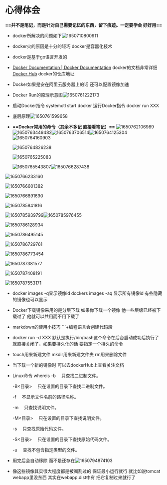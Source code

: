 # 心得体会

**==并不是笔记，而是针对自己需要记忆的东西，留下痕迹。一定要学会 好好用==**



- docker所解决的问题如下![1650710800911](C:\Users\asus\AppData\Roaming\Typora\typora-user-images\1650710800911.png)

- docker火的原因是十分的轻巧    docker是容器化技术

- docker是基于go语言开发的

- [Docker Documentation | Docker Documentation](https://docs.docker.com/)  docker的文档非常详细
  [Docker Hub](https://hub.docker.com/) docker的仓库地址
  
- Docker如果是安在阿里云服务器上的话  还可以配置镜像加速

- Docker Run的原理示意图![1650761222173](C:\Users\asus\AppData\Roaming\Typora\typora-user-images\1650761222173.png)

- 启动Docker指令 systemctl start docker     运行Docker指令 docker run XXX

- 底层原理![1650761599658](C:\Users\asus\AppData\Roaming\Typora\typora-user-images\1650761599658.png)

- **==Docker常用的命令（其余不多记 直接看笔记）==**
  ![1650762106989](C:\Users\asus\AppData\Roaming\Typora\typora-user-images\1650762106989.png)
  ![1650763449482](C:\Users\asus\AppData\Roaming\Typora\typora-user-images\1650763449482.png)![1650763706514](C:\Users\asus\AppData\Roaming\Typora\typora-user-images\1650763706514.png)![1650764125304](C:\Users\asus\AppData\Roaming\Typora\typora-user-images\1650764125304.png)![1650764160903](C:\Users\asus\AppData\Roaming\Typora\typora-user-images\1650764160903.png)

  ![1650764826238](C:\Users\asus\AppData\Roaming\Typora\typora-user-images\1650764826238.png)

  ![1650765225083](C:\Users\asus\AppData\Roaming\Typora\typora-user-images\1650765225083.png)

  ![1650765543807](C:\Users\asus\AppData\Roaming\Typora\typora-user-images\1650765543807.png)![1650766287438](C:\Users\asus\AppData\Roaming\Typora\typora-user-images\1650766287438.png)

![1650766233160](C:\Users\asus\AppData\Roaming\Typora\typora-user-images\1650766233160.png)

![1650766601382](C:\Users\asus\AppData\Roaming\Typora\typora-user-images\1650766601382.png)

![1650766891690](C:\Users\asus\AppData\Roaming\Typora\typora-user-images\1650766891690.png)

![1650785841816](C:\Users\asus\AppData\Roaming\Typora\typora-user-images\1650785841816.png)

![1650785939799](C:\Users\asus\AppData\Roaming\Typora\typora-user-images\1650785939799.png)![1650785976455](C:\Users\asus\AppData\Roaming\Typora\typora-user-images\1650785976455.png)

![1650786128934](C:\Users\asus\AppData\Roaming\Typora\typora-user-images\1650786128934.png)

![1650786495145](C:\Users\asus\AppData\Roaming\Typora\typora-user-images\1650786495145.png)

![1650786729761](C:\Users\asus\AppData\Roaming\Typora\typora-user-images\1650786729761.png)

![1650786773454](C:\Users\asus\AppData\Roaming\Typora\typora-user-images\1650786773454.png)

![1650787381577](C:\Users\asus\AppData\Roaming\Typora\typora-user-images\1650787381577.png)

![1650787408191](C:\Users\asus\AppData\Roaming\Typora\typora-user-images\1650787408191.png)



![1650787553171](C:\Users\asus\AppData\Roaming\Typora\typora-user-images\1650787553171.png)



- docker images -q显示镜像id    dockers images -aq 显示所有镜像id 有些隐藏的镜像也可以显示

- Docker下载镜像采用的是分层下载  如果你下载一个镜像 他一些层级已经被下载过了  他就可以共用而不用下载了

- markdown的使用小技巧  ```+编程语言会创建代码段

- docker run -d XXX  默认是执行/bin/bash这个命令在后台启动成功后执行了就直接关闭了，如果要持久化的话  要指定一个持久的命令

- touch用来新建文件 mkdir用来新建文件夹  rm用来删除文件 

- 当下载一个新的镜像时  可以去dockerHub上查看关注文档

- Linux命令 whereis
  -b 　只查找二进制文件。

  -B<目录> 　只在设置的目录下查找二进制文件。

  -f 　不显示文件名前的路径名称。

  -m 　只查找说明文件。

  -M<目录> 　只在设置的目录下查找说明文件。

  -s 　只查找原始代码文件。

  -S<目录> 　只在设置的目录下查找原始代码文件。

  -u 　查找不包含指定类型的文件。

- 用完后会自动移除 而不是还存在![1650794874103](C:\Users\asus\AppData\Roaming\Typora\typora-user-images\1650794874103.png)

- 像这些镜像其实很大程度都是被阉割过的 保证最小运行就行  就比如说tomcat webapp里没东西  其实在webapp.dist中有  把它复制过来就行了